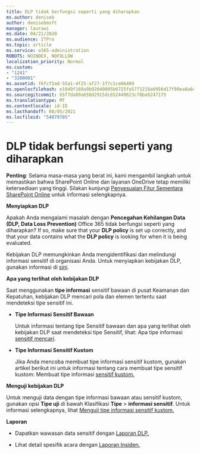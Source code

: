 ```yaml
---
title: DLP tidak berfungsi seperti yang diharapkan
ms.author: deniseb
author: denisebmsft
manager: laurawi
ms.date: 04/21/2020
ms.audience: ITPro
ms.topic: article
ms.service: o365-administration
ROBOTS: NOINDEX, NOFOLLOW
localization_priority: Normal
ms.custom:
- "1241"
- "3200001"
ms.assetid: f6fcf5ad-55a1-4f25-af27-1f7c1ce06409
ms.openlocfilehash: e1049f160a9b92040095b6725fa5771218a0956d17f99ea8a6e9cc279e7c73f6
ms.sourcegitcommit: b5f7da89a650d2915dc652449623c78be6247175
ms.translationtype: MT
ms.contentlocale: id-ID
ms.lasthandoff: 08/05/2021
ms.locfileid: "54079705"
---
```

# <a name="dlp-not-working-as-expected"></a>DLP tidak berfungsi seperti yang diharapkan

**Penting**: Selama masa-masa yang berat ini, kami mengambil langkah untuk memastikan bahwa SharePoint Online dan layanan OneDrive tetap memiliki ketersediaan yang tinggi. Silakan kunjungi [Penyesuaian Fitur Sementara SharePoint Online](https://aka.ms/ODSPAdjustments) untuk informasi selengkapnya.

 **Menyiapkan DLP**

Apakah Anda mengalami masalah dengan **Pencegahan Kehilangan Data (DLP, Data Loss Prevention)** Office 365 tidak berfungsi seperti yang diharapkan? If so, make sure that your **DLP policy** is set up correctly, and that your data contains what the **DLP policy** is looking for when it is being evaluated.
  
Kebijakan DLP memungkinkan Anda mengidentifikasi dan melindungi informasi sensitif di organisasi Anda. Untuk menyiapkan kebijakan DLP, gunakan informasi di [sini](https://docs.microsoft.com/microsoft-365/compliance/create-a-dlp-policy-from-a-template).
  
 **Apa yang terlihat oleh kebijakan DLP**
  
Saat menggunakan **tipe informasi** sensitif bawaan di pusat Keamanan dan Kepatuhan, kebijakan DLP mencari pola dan elemen tertentu saat mendeteksi tipe sensitif ini.
  
- **Tipe Informasi Sensitif Bawaan**

    Untuk informasi tentang tipe Sensitif bawaan dan apa yang terlihat oleh kebijakan DLP saat mendeteksi tipe Sensitif, lihat: Apa tipe informasi [sensitif mencari](https://docs.microsoft.com/microsoft-365/compliance/sensitive-information-type-entity-definitions).

- **Tipe Informasi Sensitif Kustom**

    Jika Anda mencoba membuat tipe informasi sensitif kustom, gunakan artikel berikut ini untuk informasi tentang cara membuat tipe sensitif kustom: Membuat tipe informasi [sensitif kustom.](https://docs.microsoft.com/microsoft-365/compliance/create-a-custom-sensitive-information-type)

**Menguji kebijakan DLP**

Untuk menguji data dengan tipe informasi bawaan atau sensitif kustom, gunakan opsi **Tipe uji** di bawah Klasifikasi **Tipe**  >  **informasi sensitif**. Untuk informasi selengkapnya, lihat [Menguji tipe informasi sensitif kustom.](https://docs.microsoft.com/microsoft-365/compliance/create-a-custom-sensitive-information-type#create-custom-sensitive-information-types-in-the-security--compliance-center)

 **Laporan**
  
- Dapatkan wawasan data sensitif dengan [Laporan DLP.](https://docs.microsoft.com/microsoft-365/compliance/data-loss-prevention-policies#dlp-reports)

- Lihat detail spesifik acara dengan [Laporan Insiden.](https://docs.microsoft.com/microsoft-365/compliance/data-loss-prevention-policies#incident-reports)
